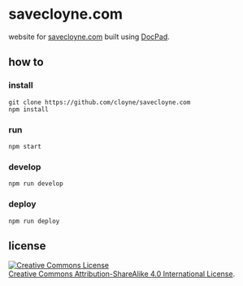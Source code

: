 # savecloyne.com

website for [savecloyne.com](http://savecloyne.com) built using [DocPad](http://docpad.org).

## how to

### install

```
git clone https://github.com/cloyne/savecloyne.com
npm install
```

### run

`npm start`

### develop

`npm run develop`

### deploy

`npm run deploy`

## license

<a rel="license" href="http://creativecommons.org/licenses/by-sa/4.0/deed.en_US"><img alt="Creative Commons License" style="border-width:0" src="http://i.creativecommons.org/l/by-sa/4.0/88x31.png" /></a><br /><a rel="license" href="http://creativecommons.org/licenses/by-sa/4.0/deed.en_US">Creative Commons Attribution-ShareAlike 4.0 International License</a>.
